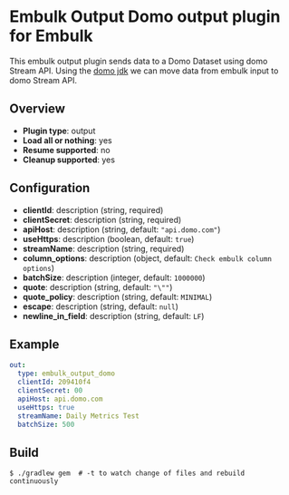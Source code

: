 # Embulk Output Domo output plugin for Embulk
This embulk output plugin sends data to a Domo Dataset using domo Stream API.
Using the [domo jdk](https://github.com/domoinc/domo-java-sdk) we can move data from embulk input to domo Stream API.

## Overview

* **Plugin type**: output
* **Load all or nothing**: yes
* **Resume supported**: no
* **Cleanup supported**: yes

## Configuration

- **clientId**: description (string, required)
- **clientSecret**: description (string, required)
- **apiHost**: description (string, default: `"api.domo.com"`)
- **useHttps**: description (boolean, default: `true`)
- **streamName**: description (string, required)
- **column_options**: description (object, default: `Check embulk column options`)
- **batchSize**: description (integer, default: `1000000`)
- **quote**: description (string, default: `"\""`)
- **quote_policy**: description (string, default: `MINIMAL`)
- **escape**: description (string, default: `null`)
- **newline_in_field**: description (string, default: `LF`)


## Example

```yaml
out:
  type: embulk_output_domo
  clientId: 209410f4
  clientSecret: 00
  apiHost: api.domo.com
  useHttps: true
  streamName: Daily Metrics Test
  batchSize: 500
```


## Build

```
$ ./gradlew gem  # -t to watch change of files and rebuild continuously
```
